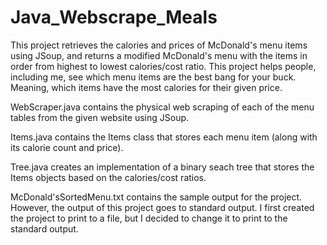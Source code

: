 # Java_Webscrape_Meals

This project retrieves the calories and prices of McDonald's menu items using JSoup, and returns a modified McDonald's menu with the items in order from highest to lowest calories/cost ratio. This project helps people, including me, see which menu items are the best bang for your buck. Meaning, which items have the most calories for their given price.

WebScraper.java contains the physical web scraping of each of the menu tables from the given website using JSoup.

Items.java contains the Items class that stores each menu item (along with its calorie count and price).

Tree.java creates an implementation of a binary seach tree that stores the Items objects based on the calories/cost ratios.

McDonald'sSortedMenu.txt contains the sample output for the project. However, the output of this project goes to standard output. I first created the project to print to a file, but I decided to change it to print to the standard output.

